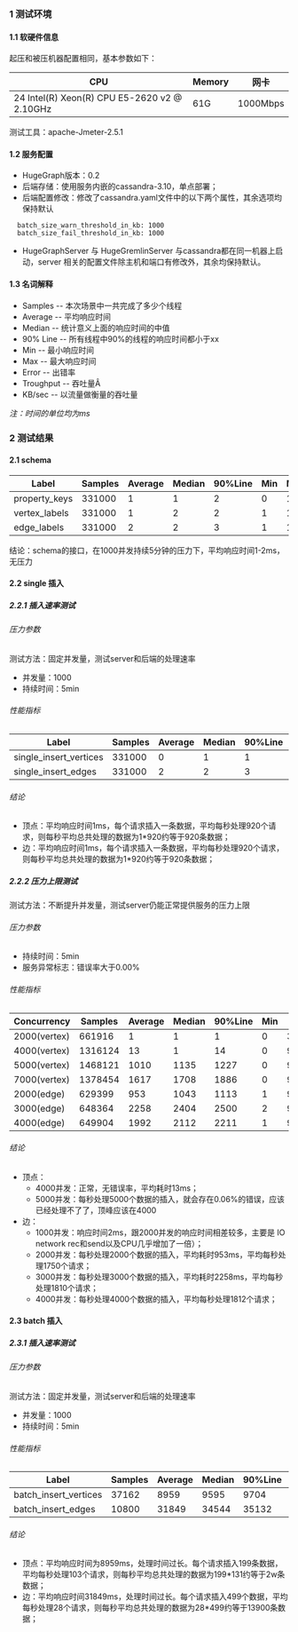 ### 1 测试环境

#### 1.1 软硬件信息

起压和被压机器配置相同，基本参数如下：

CPU                                          | Memory | 网卡
-------------------------------------------- | ------ | --------
24 Intel(R) Xeon(R) CPU E5-2620 v2 @ 2.10GHz | 61G    | 1000Mbps

测试工具：apache-Jmeter-2.5.1

#### 1.2 服务配置

- HugeGraph版本：0.2
- 后端存储：使用服务内嵌的cassandra-3.10，单点部署；
- 后端配置修改：修改了cassandra.yaml文件中的以下两个属性，其余选项均保持默认

```
  batch_size_warn_threshold_in_kb: 1000
  batch_size_fail_threshold_in_kb: 1000
```

- HugeGraphServer 与 HugeGremlinServer 与cassandra都在同一机器上启动，server 相关的配置文件除主机和端口有修改外，其余均保持默认。

#### 1.3 名词解释

- Samples -- 本次场景中一共完成了多少个线程
- Average -- 平均响应时间
- Median -- 统计意义上面的响应时间的中值
- 90% Line -- 所有线程中90%的线程的响应时间都小于xx
- Min -- 最小响应时间
- Max -- 最大响应时间
- Error -- 出错率
- Troughput -- 吞吐量Â
- KB/sec -- 以流量做衡量的吞吐量

_注：时间的单位均为ms_

### 2 测试结果

#### 2.1 schema

Label         | Samples | Average | Median | 90%Line | Min | Max | Error% | Throughput | KB/sec
------------- | ------- | ------- | ------ | ------- | --- | --- | ------ | ---------- | ------
property_keys | 331000  | 1       | 1      | 2       | 0   | 172 | 0.00%  | 920.7/sec  | 178.1
vertex_labels | 331000  | 1       | 2      | 2       | 1   | 126 | 0.00%  | 920.7/sec  | 193.4
edge_labels   | 331000  | 2       | 2      | 3       | 1   | 158 | 0.00%  | 920.7/sec  | 242.8

结论：schema的接口，在1000并发持续5分钟的压力下，平均响应时间1-2ms，无压力

#### 2.2 single 插入

##### 2.2.1 插入速率测试

###### 压力参数

测试方法：固定并发量，测试server和后端的处理速率

- 并发量：1000
- 持续时间：5min

###### 性能指标

Label                  | Samples | Average | Median | 90%Line | Min | Max | Error% | Throughput | KB/sec
---------------------- | ------- | ------- | ------ | ------- | --- | --- | ------ | ---------- | ------
single_insert_vertices | 331000  | 0       | 1      | 1       | 0   | 21  | 0.00%  | 920.7/sec  | 234.4
single_insert_edges    | 331000  | 2       | 2      | 3       | 1   | 53  | 0.00%  | 920.7/sec  | 309.1

###### 结论

- 顶点：平均响应时间1ms，每个请求插入一条数据，平均每秒处理920个请求，则每秒平均总共处理的数据为1*920约等于920条数据；
- 边：平均响应时间1ms，每个请求插入一条数据，平均每秒处理920个请求，则每秒平均总共处理的数据为1*920约等于920条数据；

##### 2.2.2 压力上限测试

测试方法：不断提升并发量，测试server仍能正常提供服务的压力上限

###### 压力参数

- 持续时间：5min
- 服务异常标志：错误率大于0.00%

###### 性能指标

Concurrency  | Samples | Average | Median | 90%Line | Min | Max  | Error% | Throughput | KB/sec
------------ | ------- | ------- | ------ | ------- | --- | ---- | ------ | ---------- | ------
2000(vertex) | 661916  | 1       | 1      | 1       | 0   | 3012 | 0.00%  | 1842.9/sec | 469.1
4000(vertex) | 1316124 | 13      | 1      | 14      | 0   | 9023 | 0.00%  | 3673.1/sec | 935.0
5000(vertex) | 1468121 | 1010    | 1135   | 1227    | 0   | 9223 | 0.06%  | 4095.6/sec | 1046.0
7000(vertex) | 1378454 | 1617    | 1708   | 1886    | 0   | 9361 | 0.08%  | 3860.3/sec | 987.1
2000(edge)   | 629399  | 953     | 1043   | 1113    | 1   | 9001 | 0.00%  | 1750.3/sec | 587.6
3000(edge)   | 648364  | 2258    | 2404   | 2500    | 2   | 9001 | 0.00%  | 1810.7/sec | 607.9
4000(edge)   | 649904  | 1992    | 2112   | 2211    | 1   | 9001 | 0.06%  | 1812.5/sec | 608.5

###### 结论

- 顶点：
  - 4000并发：正常，无错误率，平均耗时13ms；
  - 5000并发：每秒处理5000个数据的插入，就会存在0.06%的错误，应该已经处理不了了，顶峰应该在4000
- 边：
  - 1000并发：响应时间2ms，跟2000并发的响应时间相差较多，主要是 IO network rec和send以及CPU几乎增加了一倍）；
  - 2000并发：每秒处理2000个数据的插入，平均耗时953ms，平均每秒处理1750个请求；
  - 3000并发：每秒处理3000个数据的插入，平均耗时2258ms，平均每秒处理1810个请求；
  - 4000并发：每秒处理4000个数据的插入，平均每秒处理1812个请求；

#### 2.3 batch 插入

##### 2.3.1 插入速率测试

###### 压力参数

测试方法：固定并发量，测试server和后端的处理速率

- 并发量：1000
- 持续时间：5min

###### 性能指标

Label                 | Samples | Average | Median | 90%Line | Min | Max   | Error% | Throughput | KB/sec
--------------------- | ------- | ------- | ------ | ------- | --- | ----- | ------ | ---------- | ------
batch_insert_vertices | 37162   | 8959    | 9595   | 9704    | 17  | 9852  | 0.00%  | 103.4/sec  | 393.3
batch_insert_edges    | 10800   | 31849   | 34544  | 35132   | 435 | 35747 | 0.00%  | 28.8/sec   | 814.9

###### 结论

- 顶点：平均响应时间为8959ms，处理时间过长。每个请求插入199条数据，平均每秒处理103个请求，则每秒平均总共处理的数据为199*131约等于2w条数据；
- 边：平均响应时间31849ms，处理时间过长。每个请求插入499个数据，平均每秒处理28个请求，则每秒平均总共处理的数据为28*499约等于13900条数据；

